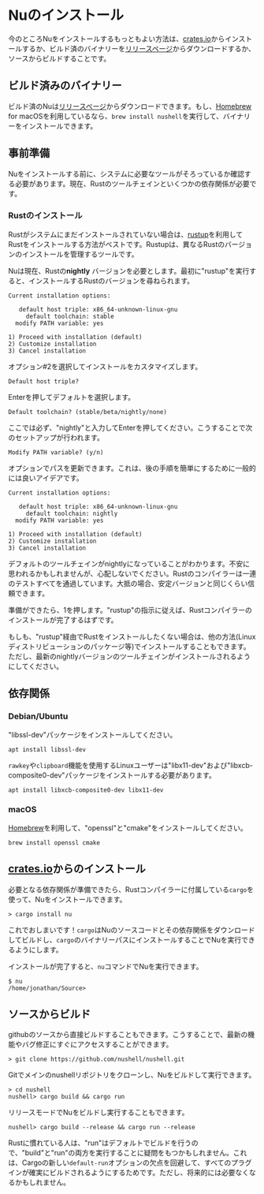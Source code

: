 # Nuのインストール

今のところNuをインストールするもっともよい方法は、[crates.io](https://crates.io)からインストールするか、ビルド済のバイナリーを[リリースページ](https://github.com/nushell/nushell/releases)からダウンロードするか、ソースからビルドすることです。

## ビルド済みのバイナリー

ビルド済のNuは[リリースページ](https://github.com/nushell/nushell/releases)からダウンロードできます。もし、[Homebrew](https://brew.sh/) for macOSを利用しているなら、`brew install nushell`を実行して、バイナリーをインストールできます。

## 事前準備

Nuをインストールする前に、システムに必要なツールがそろっているか確認する必要があります。現在、Rustのツールチェインといくつかの依存関係が必要です。

### Rustのインストール

Rustがシステムにまだインストールされていない場合は、[rustup](https://rustup.rs/)を利用してRustをインストールする方法がベストです。Rustupは、異なるRustのバージョンのインストールを管理するツールです。

Nuは現在、Rustの**nightly** バージョンを必要とします。最初に"rustup"を実行すると、インストールするRustのバージョンを尋ねられます。

```
Current installation options:

   default host triple: x86_64-unknown-linux-gnu
     default toolchain: stable
  modify PATH variable: yes

1) Proceed with installation (default)
2) Customize installation
3) Cancel installation
```

オプション#2を選択してインストールをカスタマイズします。

```
Default host triple?
```

Enterを押してデフォルトを選択します。

```
Default toolchain? (stable/beta/nightly/none)
```

ここでは必ず、"nightly"と入力してEnterを押してください。こうすることで次のセットアップが行われます。

```
Modify PATH variable? (y/n)
```

オプションでパスを更新できます。これは、後の手順を簡単にするために一般的には良いアイデアです。


```
Current installation options:

   default host triple: x86_64-unknown-linux-gnu
     default toolchain: nightly
  modify PATH variable: yes

1) Proceed with installation (default)
2) Customize installation
3) Cancel installation
```

デフォルトのツールチェインがnightlyになっていることがわかります。不安に思われるかもしれませんが、心配しないでください。Rustのコンパイラーは一連のテストすべてを通過しています。大抵の場合、安定バージョンと同じくらい信頼できます。

準備ができたら、1を押します。"rustup"の指示に従えば、Rustコンパイラーのインストールが完了するはずです。

もしも、"rustup"経由でRustをインストールしたくない場合は、他の方法(Linuxディストリビューションのパッケージ等)でインストールすることもできます。ただし、最新のnightlyバージョンのツールチェインがインストールされるようにしてください。

## 依存関係

### Debian/Ubuntu

"libssl-dev"パッケージをインストールしてください。

```
apt install libssl-dev
```

`rawkey`や`clipboard`機能を使用するLinuxユーザーは"libx11-dev"および"libxcb-composite0-dev"パッケージをインストールする必要があります。

```
apt install libxcb-composite0-dev libx11-dev
```

### macOS

[Homebrew](https://brew.sh/)を利用して、"openssl"と"cmake"をインストールしてください。

```
brew install openssl cmake
```

## [crates.io](https://crates.io)からのインストール

必要となる依存関係が準備できたら、Rustコンパイラーに付属している`cargo`を使って、Nuをインストールできます。

```
> cargo install nu
```

これでおしまいです！`cargo`はNuのソースコードとその依存関係をダウンロードしてビルドし、`cargo`のバイナリーパスにインストールすることでNuを実行できるようにします。

インストールが完了すると、`nu`コマンドでNuを実行できます。

```
$ nu
/home/jonathan/Source>
```

## ソースからビルド

githubのソースから直接ビルドすることもできます。こうすることで、最新の機能やバグ修正にすぐにアクセスすることができます。

```
> git clone https://github.com/nushell/nushell.git
```

Gitでメインのnushellリポジトリをクローンし、Nuをビルドして実行できます。

```
> cd nushell
nushell> cargo build && cargo run
```

リリースモードでNuをビルドし実行することもできます。

```
nushell> cargo build --release && cargo run --release
```
Rustに慣れている人は、"run"はデフォルトでビルドを行うので、"build"と"run"の両方を実行することに疑問をもつかもしれません。これは、Cargoの新しい`default-run`オプションの欠点を回避して、すべてのプラグインが確実にビルドされるようにするためです。ただし、将来的には必要なくなるかもしれません。
